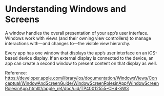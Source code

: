# Understanding Windows and Screens

A window handles the overall presentation of your app’s user interface. Windows work with views (and their owning view controllers) to manage interactions with—and changes to—the visible view hierarchy.

Every app has one window that displays the app’s user interface on an iOS-based device display. If an external display is connected to the device, an app can create a second window to present content on that display as well.

Reference: https://developer.apple.com/library/ios/documentation/WindowsViews/Conceptual/WindowAndScreenGuide/WindowScreenRolesinApp/WindowScreenRolesinApp.html#//apple_ref/doc/uid/TP40012555-CH4-SW3



